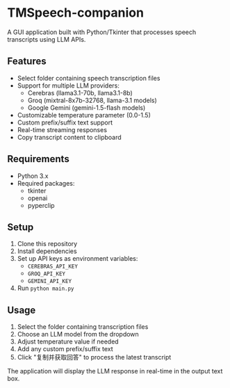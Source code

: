 # TMSpeech-companion

A GUI application built with Python/Tkinter that processes speech transcripts using LLM APIs.

## Features

- Select folder containing speech transcription files
- Support for multiple LLM providers:
  - Cerebras (llama3.1-70b, llama3.1-8b)
  - Groq (mixtral-8x7b-32768, llama-3.1 models) 
  - Google Gemini (gemini-1.5-flash models)
- Customizable temperature parameter (0.0-1.5)
- Custom prefix/suffix text support
- Real-time streaming responses
- Copy transcript content to clipboard

## Requirements

- Python 3.x
- Required packages:
  - tkinter
  - openai
  - pyperclip

## Setup

1. Clone this repository
2. Install dependencies
3. Set up API keys as environment variables:
   - `CEREBRAS_API_KEY`
   - `GROQ_API_KEY` 
   - `GEMINI_API_KEY`
4. Run `python main.py`

## Usage

1. Select the folder containing transcription files
2. Choose an LLM model from the dropdown
3. Adjust temperature value if needed
4. Add any custom prefix/suffix text
5. Click "复制并获取回答" to process the latest transcript

The application will display the LLM response in real-time in the output text box.